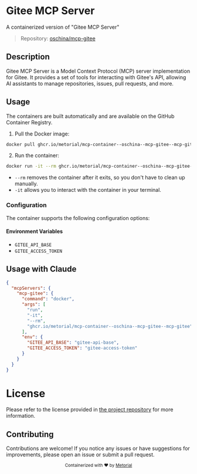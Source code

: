 
# Gitee MCP Server

A containerized version of "Gitee MCP Server"

> Repository: [oschina/mcp-gitee](https://github.com/oschina/mcp-gitee)

## Description

Gitee MCP Server is a Model Context Protocol (MCP) server implementation for Gitee. It provides a set of tools for interacting with Gitee's API, allowing AI assistants to manage repositories, issues, pull requests, and more.


## Usage

The containers are built automatically and are available on the GitHub Container Registry.

1. Pull the Docker image:

```bash
docker pull ghcr.io/metorial/mcp-container--oschina--mcp-gitee--mcp-gitee
```

2. Run the container:

```bash
docker run -it --rm ghcr.io/metorial/mcp-container--oschina--mcp-gitee--mcp-gitee 
```

- `--rm` removes the container after it exits, so you don't have to clean up manually.
- `-it` allows you to interact with the container in your terminal.


### Configuration

The container supports the following configuration options:




#### Environment Variables

- `GITEE_API_BASE`
- `GITEE_ACCESS_TOKEN`




## Usage with Claude

```json
{
  "mcpServers": {
    "mcp-gitee": {
      "command": "docker",
      "args": [
        "run",
        "-it",
        "--rm",
        "ghcr.io/metorial/mcp-container--oschina--mcp-gitee--mcp-gitee"
      ],
      "env": {
        "GITEE_API_BASE": "gitee-api-base",
        "GITEE_ACCESS_TOKEN": "gitee-access-token"
      }
    }
  }
}
```

# License

Please refer to the license provided in [the project repository](https://github.com/oschina/mcp-gitee) for more information.

## Contributing

Contributions are welcome! If you notice any issues or have suggestions for improvements, please open an issue or submit a pull request.

<div align="center">
  <sub>Containerized with ❤️ by <a href="https://metorial.com">Metorial</a></sub>
</div>
  